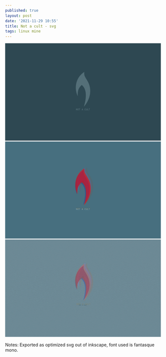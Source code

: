 ```yaml
---
published: true
layout: post
date: '2021-11-29 10:55'
title: Not a cult - svg
tags: linux mine 
---
```

![Not a cult](/media/notACult_opt.svg)  
![Not a cult4](/media/notACult4_opt.svg)  
![Not a cult6](/media/notACult6_opt.svg)  

Notes: Exported as optimized svg out of inkscape, font used is fantasque mono.
